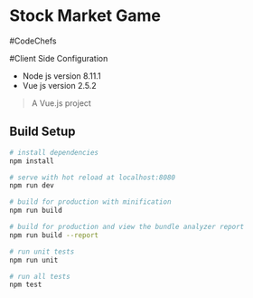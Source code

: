 # Stock Market Game
#CodeChefs

#Client Side Configuration
<ul>
<li>Node js version 8.11.1</li>
<li>Vue js version 2.5.2</li>
</ul>

> A Vue.js project

## Build Setup

``` bash
# install dependencies
npm install

# serve with hot reload at localhost:8080
npm run dev

# build for production with minification
npm run build

# build for production and view the bundle analyzer report
npm run build --report

# run unit tests
npm run unit

# run all tests
npm test
```